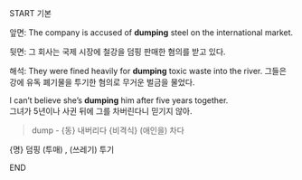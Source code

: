 START
기본

앞면:
The company is accused of **dumping** steel on the international market.  

뒷면:
그 회사는 국제 시장에 철강을 덤핑 판매한 혐의를 받고 있다.  

해석:
They were fined heavily for **dumping** toxic waste into the river.
그들은 강에 유독 폐기물을 투기한 혐의로 무거운 벌금을 물었다.

I can’t believe she’s **dumping** him after five years together.  
그녀가 5년이나 사귄 뒤에 그를 차버린다니 믿기지 않아.  
> dump - {동} 내버리다 {비격식} (애인을) 차다

{명} 덤핑 (투매) , (쓰레기) 투기  
<!--ID: 1747213161375-->
END